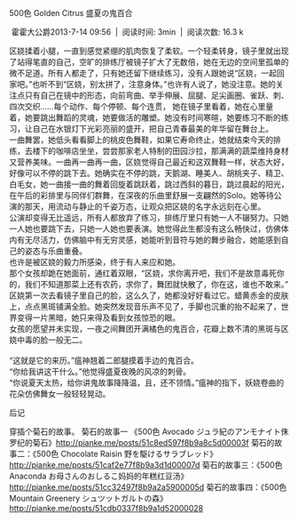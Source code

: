 500色 Golden Citrus 盛夏の鬼百合

 霍霍大公爵2013-7-14 09:56  |  阅读时间: 3min  |  阅读次数: 16.3 k

区娆揉着小腿，一直到感觉紧绷的肌肉恢复了柔软。一个轻柔转身，镜子里就出现了站得笔直的自己，空旷的排练厅被镜子扩大了无数倍，她在无边的空间里孤单的微不足道。所有人都走了，只有她还留下继续练习，没有人跟她说“区娆，一起回家吧。”也听不到“区娆，别太拼了，注意身体。”也许有人说了，她没注意。她的关注点只有自己在镜中的形态，向前弯曲、举手伸展、屈腿、足尖画圈、雀跃、刺、四次交织……每个动作、每个停顿、每个连贯，
她在镜子里看着，她在心里量着，她要跳出舞蹈的灵魂，她要做活的雕塑。她没有时间寒暄，她要练习不断的练习，让自己在水银灯下光彩亮丽的盛开，把自己青春最美的年华留在舞台上。\
一曲舞罢，她低头看看脚上的桃皮色舞鞋，如果它寿命终止，她就结束今天的排练，去楼下的咖啡店坐坐，尝尝那家老人特制的田园沙拉，那满满的蔬菜维持身材又营养美味。一曲再一曲再一曲，区娆觉得自己最近和这双舞鞋一样，状态大好，好像可以不停的跳下去。她确实在不停的跳，天鹅湖、睡美人、胡桃夹子、精卫、白毛女，她一曲接一曲的舞着回旋着跳跃着，跳过西斜的暮日，跳过晨起的阳光，在午后的彩排里与同伴们群舞，在深夜的乐曲里舒展一支翩然的Solo。她等待公演的那天，用流动与静止的千姿万态，让观众把区娆的名字永远刻在心里。\
公演却变得无比遥远，所有人都放弃了练习，排练厅里只有她一人不辍努力。只她一人她也要跳下去，只她一人她也要表演。她觉得此生都没有这么畅快过，仿佛体内有无尽活力，仿佛脑中有无穷灵感，她能听到音符与她的舞步融合，她能感到自己的姿态与乐曲重叠。\
也许是被区娆的毅力所感染，终于有人来应和她。\
那个女孩却跪在她面前，通红着双眼，“区娆，求你离开吧，我们不是故意毒死你的，我们不知道那菜上还有农药，求你了，舞团就快散了，你在这，谁也不敢来。”\
区娆第一次去看镜子里自己的脸，这么久了，她都没好好看过它。蜡黄赤金的皮肤上，点点黑斑铺满全脸。她突然发现音乐声不见了，手脚也沉重的抬不起来了，世界变得一片黑暗，她只来得及看到女孩惊恐的眼。\
女孩的愿望并未实现，一夜之间舞团开满橘色的鬼百合，花瓣上数不清的黑斑与区娆中毒的脸一般无二。\
\
“这就是它的来历。”瘟神翘着二郎腿摸着手边的鬼百合。\
“你给我讲这干什么。”他觉得盛夏夜晚的风凉的刺骨。\
“你说夏天太热，给你讲鬼故事降降温，且，还不领情。”瘟神的指下，妖娆卷曲的花朵仿佛舞女一般轻轻晃动。

后记

穿插个菊石的故事。 菊石的故事一 《500色 Avocado
ジュラ紀のアンモナイト侏罗纪的菊石》http://pianke.me/posts/51c8ed597f8b9a8c5d00003f
菊石的故事二：《500色 Chocolate Raisin
野を駆けるサラブレッド》http://pianke.me/posts/51caf2e77f8b9a3d1d00007d
菊石的故事三：《500色 Anaconda
お母さんのおしるこ妈妈的年糕红豆汤》http://pianke.me/posts/51cc32497f8b9a2a5900005d
菊石的故事四：《500色 Mountain Greenery
シュツットガルトの森》http://pianke.me/posts/51cdb0337f8b9a1d52000028
